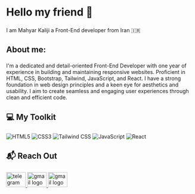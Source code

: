 ### 
<h1>Hello my friend 👋</h1>

###

<p>I am Mahyar Kaliji a Front-End developer from Iran 🇮🇷</p>

###

<h2>About me:</h2>

###

<p>I'm a dedicated and detail-oriented Front-End Developer with one year of experience in building and maintaining responsive websites. Proficient in HTML, CSS, Bootstrap, Tailwind, JavaScript, and React. I have a strong foundation in web design principles and a keen eye for aesthetics and usability. I aim to create seamless and engaging user experiences through clean and efficient code.</p>

###

<h2>💻 My Toolkit</h2>

###

<div>

  ![HTML5](https://img.shields.io/badge/HTML5-%23E34F26.svg?style=for-the-badge&logo=html5&logoColor=white)
  ![CSS3](https://img.shields.io/badge/CSS3-%231572B6.svg?style=for-the-badge&logo=css3&logoColor=white)
  ![Tailwind CSS](https://img.shields.io/badge/Tailwind%20CSS-%2328A6D4.svg?style=for-the-badge&logo=tailwind-css&logoColor=white)
  ![JavaScript](https://img.shields.io/badge/JavaScript-%23323330.svg?style=for-the-badge&logo=javascript&logoColor=F7DF1E)
  ![React](https://img.shields.io/badge/React-%23282C34.svg?style=for-the-badge&logo=react&logoColor=61DAFB)

</div>

###

<h2>📬 Reach Out</h2>

###

<div>
  <a href="https://t.me/Mahyar_Kaliji" target="_blank">
    <img src="https://raw.githubusercontent.com/maurodesouza/profile-readme-generator/master/src/assets/icons/social/telegram/default.svg" width="52" height="40" alt="telegram logo"  />
  </a>
  <a href="mailto:mahyar.kaliji@gmail.com" target="_blank">
    <img src="https://raw.githubusercontent.com/maurodesouza/profile-readme-generator/master/src/assets/icons/social/gmail/default.svg" width="52" height="40" alt="gmail logo"  />
  </a>
  <a href="https://www.linkedin.com/in/mahyarkaliji/" target="_blank">
    <img src="https://raw.githubusercontent.com/maurodesouza/profile-readme-generator/master/src/assets/icons/social/linkedin/default.svg" width="52" height="40" alt="gmail logo"  />
  </a>
</div>


<!--
**MahyarKaliji/MahyarKaliji** is a ✨ _special_ ✨ repository because its `README.md` (this file) appears on your GitHub profile.

Here are some ideas to get you started:

- 🔭 I’m currently working on ...
- 🌱 I’m currently learning ...
- 👯 I’m looking to collaborate on ...
- 🤔 I’m looking for help with ...
- 💬 Ask me about ...
- 📫 How to reach me: ...
- 😄 Pronouns: ...
- ⚡ Fun fact: ...
-->
